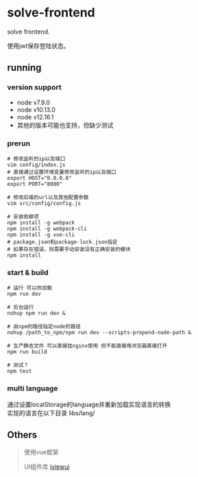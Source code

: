 # solve-frontend #

solve frontend.

使用jwt保存登陆状态。


running
--------------

### version support ###
* node v7.9.0
* node v10.13.0
* node v12.16.1
* 其他的版本可能也支持，但缺少测试

### prerun ###
```shell
# 修改监听的ip以及端口
vim config/index.js
# 直接通过设置环境变量修改监听的ip以及端口
export HOST="0.0.0.0"
export PORT="8080"

# 修改后端的url以及其他配置参数
vim src/config/config.js

# 安装依赖项 
npm install -g webpack
npm install -g webpack-cli
npm install -g vue-cli
# package.json和package-lock.json指定
# 如果存在错误，则需要手动安装没有正确安装的模块
npm install              
```

### start & build  ###
``` shell
# 运行 可以热加载
npm run dev

# 后台运行
nohup npm run dev &

# 由npm的路径指定node的路径
nohup /path_to_npm/npm run dev --scripts-prepend-node-path &

# 生产静态文件 可以直接挂nginx使用 但不能直接用浏览器直接打开
npm run build

# 测试？
npm test
```

### multi language  ###
通过设置localStorage的language并重新加载实现语言的转换  
实现的语言在以下目录 libs/lang/


Others
--------------

> 使用vue框架
> 
> UI组件库 [iviewui](https://www.iviewui.com/)

